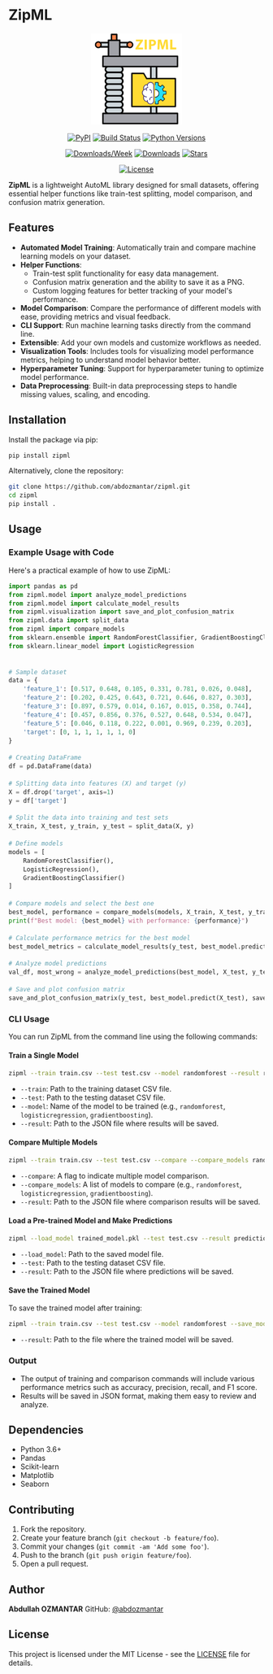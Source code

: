 # ZipML

<div align="center">

<img src="https://github.com/abdozmantar/zipml/blob/main/public/logo.png?raw=true" alt="ZipML Logo" width="180px"/>

[![PyPI](https://img.shields.io/pypi/v/zipml.svg)](https://pypi.org/project/zipml/)
[![Build Status](https://github.com/abdozmantar/zipml/actions/workflows/ci.yml/badge.svg)](https://github.com/abdozmantar/zipml/actions/workflows/ci.yml)
[![Python Versions](https://img.shields.io/pypi/pyversions/zipml.svg)](https://pypi.org/project/zipml/)

[![Downloads/Week](https://static.pepy.tech/badge/zipml/week)](https://pepy.tech/project/zipml)
[![Downloads](https://static.pepy.tech/badge/zipml)](https://pepy.tech/project/zipml)
[![Stars](https://img.shields.io/github/stars/abdozmantar/zipml?color=yellow&style=flat&label=%E2%AD%90%20Stars)](https://github.com/abdozmantar/zipml/stargazers)

[![License](https://img.shields.io/github/license/abdozmantar/zipml.svg)](https://github.com/abdozmantar/zipml/blob/main/LICENSE)

</div>

**ZipML** is a lightweight AutoML library designed for small datasets, offering essential helper functions like train-test splitting, model comparison, and confusion matrix generation.

## Features

- **Automated Model Training**: Automatically train and compare machine learning models on your dataset.
- **Helper Functions**:
  - Train-test split functionality for easy data management.
  - Confusion matrix generation and the ability to save it as a PNG.
  - Custom logging features for better tracking of your model's performance.
- **Model Comparison**: Compare the performance of different models with ease, providing metrics and visual feedback.
- **CLI Support**: Run machine learning tasks directly from the command line.
- **Extensible**: Add your own models and customize workflows as needed.
- **Visualization Tools**: Includes tools for visualizing model performance metrics, helping to understand model behavior better.
- **Hyperparameter Tuning**: Support for hyperparameter tuning to optimize model performance.
- **Data Preprocessing**: Built-in data preprocessing steps to handle missing values, scaling, and encoding.

## Installation

Install the package via pip:

```bash
pip install zipml
```

Alternatively, clone the repository:

```bash
git clone https://github.com/abdozmantar/zipml.git
cd zipml
pip install .
```

## Usage

### Example Usage with Code

Here's a practical example of how to use ZipML:

```python
import pandas as pd
from zipml.model import analyze_model_predictions
from zipml.model import calculate_model_results
from zipml.visualization import save_and_plot_confusion_matrix
from zipml.data import split_data
from zipml import compare_models
from sklearn.ensemble import RandomForestClassifier, GradientBoostingClassifier
from sklearn.linear_model import LogisticRegression


# Sample dataset
data = {
    'feature_1': [0.517, 0.648, 0.105, 0.331, 0.781, 0.026, 0.048],
    'feature_2': [0.202, 0.425, 0.643, 0.721, 0.646, 0.827, 0.303],
    'feature_3': [0.897, 0.579, 0.014, 0.167, 0.015, 0.358, 0.744],
    'feature_4': [0.457, 0.856, 0.376, 0.527, 0.648, 0.534, 0.047],
    'feature_5': [0.046, 0.118, 0.222, 0.001, 0.969, 0.239, 0.203],
    'target': [0, 1, 1, 1, 1, 1, 0]
}

# Creating DataFrame
df = pd.DataFrame(data)

# Splitting data into features (X) and target (y)
X = df.drop('target', axis=1)
y = df['target']

# Split the data into training and test sets
X_train, X_test, y_train, y_test = split_data(X, y)

# Define models
models = [
    RandomForestClassifier(),
    LogisticRegression(),
    GradientBoostingClassifier()
]

# Compare models and select the best one
best_model, performance = compare_models(models, X_train, X_test, y_train, y_test)
print(f"Best model: {best_model} with performance: {performance}")

# Calculate performance metrics for the best model
best_model_metrics = calculate_model_results(y_test, best_model.predict(X_test))

# Analyze model predictions
val_df, most_wrong = analyze_model_predictions(best_model, X_test, y_test)

# Save and plot confusion matrix
save_and_plot_confusion_matrix(y_test, best_model.predict(X_test), save_path="confusion_matrix.png")
```

### CLI Usage

You can run ZipML from the command line using the following commands:

#### Train a Single Model

```bash
zipml --train train.csv --test test.csv --model randomforest --result results.json
```

- `--train`: Path to the training dataset CSV file.
- `--test`: Path to the testing dataset CSV file.
- `--model`: Name of the model to be trained (e.g., `randomforest`, `logisticregression`, `gradientboosting`).
- `--result`: Path to the JSON file where results will be saved.

#### Compare Multiple Models

```bash
zipml --train train.csv --test test.csv --compare --compare_models randomforest svc knn --result results.json
```

- `--compare`: A flag to indicate multiple model comparison.
- `--compare_models`: A list of models to compare (e.g., `randomforest`, `logisticregression`, `gradientboosting`).
- `--result`: Path to the JSON file where comparison results will be saved.

#### Load a Pre-trained Model and Make Predictions

```bash
zipml --load_model trained_model.pkl --test test.csv --result predictions.json
```

- `--load_model`: Path to the saved model file.
- `--test`: Path to the testing dataset CSV file.
- `--result`: Path to the JSON file where predictions will be saved.

#### Save the Trained Model

To save the trained model after training:

```bash
zipml --train train.csv --test test.csv --model randomforest --save_model trained_model.pkl
```

- `--result`: Path to the file where the trained model will be saved.

### Output

- The output of training and comparison commands will include various performance metrics such as accuracy, precision, recall, and F1 score.
- Results will be saved in JSON format, making them easy to review and analyze.

## Dependencies

- Python 3.6+
- Pandas
- Scikit-learn
- Matplotlib
- Seaborn

## Contributing

1. Fork the repository.
2. Create your feature branch (`git checkout -b feature/foo`).
3. Commit your changes (`git commit -am 'Add some foo'`).
4. Push to the branch (`git push origin feature/foo`).
5. Open a pull request.

## Author

**Abdullah OZMANTAR**
GitHub: [@abdozmantar](https://github.com/abdozmantar)

## License

This project is licensed under the MIT License - see the [LICENSE](https://github.com/abdozmantar/zipml/blob/main/LICENSE) file for details.
